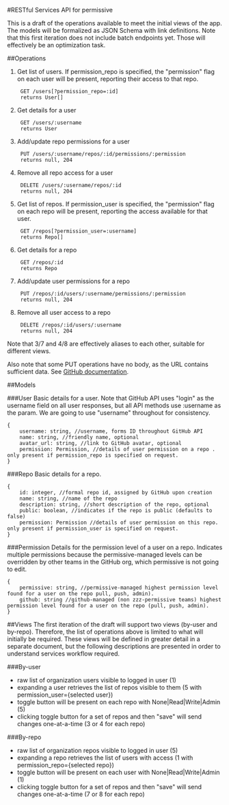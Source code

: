 #RESTful Services API for permissive

This is a draft of the operations available to meet the initial views of the app. The models will be formalized as JSON Schema with link definitions. Note that this first iteration does not include batch endpoints yet. Those will effectively be an optimization task.

##Operations

1. Get list of users. If permission_repo is specified, the "permission" flag on each user will be present, reporting their access to that repo.

        GET /users[?permission_repo=:id]
        returns User[]
2. Get details for a user

        GET /users/:username
        returns User

3. Add/update repo permissions for a user

        PUT /users/:username/repos/:id/permissions/:permission
        returns null, 204
4. Remove all repo access for a user

        DELETE /users/:username/repos/:id
        returns null, 204
5. Get list of repos. If permission_user is specified, the "permission" flag on each repo will be present, reporting the access available for that user.

        GET /repos[?permission_user=:username]
        returns Repo[]
6. Get details for a repo

        GET /repos/:id
        returns Repo
7. Add/update user permissions for a repo

        PUT /repos/:id/users/:username/permissions/:permission
        returns null, 204
8. Remove all user access to a repo

        DELETE /repos/:id/users/:username
        returns null, 204

Note that 3/7 and 4/8 are effectively aliases to each other, suitable for different views.

Also note that some PUT operations have no body, as the URL contains sufficient data. See [GitHub documentation](https://developer.github.com/v3/#http-verbs).

##Models

###User
Basic details for a user. Note that GitHub API uses "login" as the username field on all user responses, but all API methods use :username as the param. We are going to use "username" throughout for consistency.

    {
        username: string, //username, forms ID throughout GitHub API
        name: string, //friendly name, optional
        avatar_url: string, //link to GitHub avatar, optional
        permission: Permission, //details of user permission on a repo . only present if permission_repo is specified on request.
    }

###Repo
Basic details for a repo.

    {
        id: integer, //formal repo id, assigned by GitHub upon creation
        name: string, //name of the repo
        description: string, //short description of the repo, optional
        public: boolean, //indicates if the repo is public (defaults to false)
        permission: Permission //details of user permission on this repo. only present if permission_user is specified on request.
    }

###Permission
Details for the permission level of a user on a repo.
Indicates multiple permissions because the permissive-managed levels can be overridden by other teams in the GitHub org, which permissive is not going to edit.

    {
        permissive: string, //permissive-managed highest permission level found for a user on the repo pull, push, admin).
        github: string //github-managed (non zzz-permissive teams) highest permission level found for a user on the repo (pull, push, admin).
    }

##Views
The first iteration of the draft will support two views (by-user and by-repo). Therefore, the list of operations above is limited to what will initially be required. These views will be defined in greater detail in a separate document, but the following descriptions are presented in order to understand services workflow required.

###By-user
* raw list of organization users visible to logged in user (1)
* expanding a user retrieves the list of repos visible to them (5 with permission_user={selected user})
* toggle button will be present on each repo with None|Read|Write|Admin (5)
* clicking toggle button for a set of repos and then "save" will send changes one-at-a-time (3 or 4 for each repo)

###By-repo
* raw list of organization repos visible to logged in user (5)
* expanding a repo retrieves the list of users with access (1 with permission_repo={selected repo})
* toggle button will be present on each user with None|Read|Write|Admin (1)
* clicking toggle button for a set of repos and then "save" will send changes one-at-a-time (7 or 8 for each repo)
